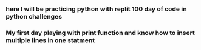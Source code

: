 ### here I will be practicing python with replit 100 day of code in python challenges
### My first day playing with print function and know how to insert multiple lines in one statment